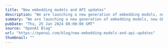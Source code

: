 ```yaml
---
title: "New embedding models and API updates"
description: "We are launching a new generation of embedding models, new GPT-4 Turbo and moderation models, new API usage management tools, and soon, lower pricing on GPT-3.5 Turbo."
summary: "We are launching a new generation of embedding models, new GPT-4 Turbo and moderation models, new API usage management tools, and soon, lower pricing on GPT-3.5 Turbo."
pubDate: "Thu, 25 Jan 2024 08:00:00 GMT"
source: "OpenAI Blog"
url: "https://openai.com/blog/new-embedding-models-and-api-updates"
thumbnail: ""
---
```


